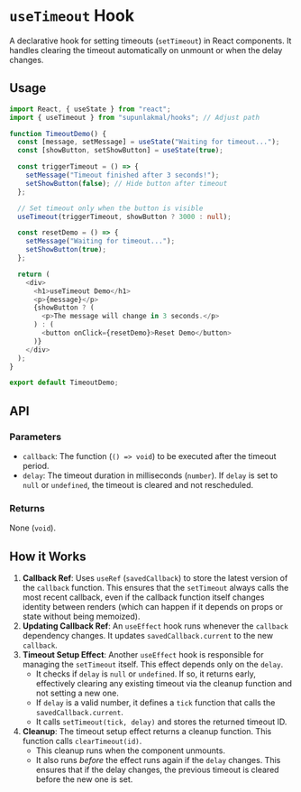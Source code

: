 # `useTimeout` Hook

A declarative hook for setting timeouts (`setTimeout`) in React components. It handles clearing the timeout automatically on unmount or when the delay changes.

## Usage

```typescript
import React, { useState } from "react";
import { useTimeout } from "supunlakmal/hooks"; // Adjust path

function TimeoutDemo() {
  const [message, setMessage] = useState("Waiting for timeout...");
  const [showButton, setShowButton] = useState(true);

  const triggerTimeout = () => {
    setMessage("Timeout finished after 3 seconds!");
    setShowButton(false); // Hide button after timeout
  };

  // Set timeout only when the button is visible
  useTimeout(triggerTimeout, showButton ? 3000 : null);

  const resetDemo = () => {
    setMessage("Waiting for timeout...");
    setShowButton(true);
  };

  return (
    <div>
      <h1>useTimeout Demo</h1>
      <p>{message}</p>
      {showButton ? (
        <p>The message will change in 3 seconds.</p>
      ) : (
        <button onClick={resetDemo}>Reset Demo</button>
      )}
    </div>
  );
}

export default TimeoutDemo;
```

## API

### Parameters

- `callback`: The function (`() => void`) to be executed after the timeout period.
- `delay`: The timeout duration in milliseconds (`number`). If `delay` is set to `null` or `undefined`, the timeout is cleared and not rescheduled.

### Returns

None (`void`).

## How it Works

1.  **Callback Ref**: Uses `useRef` (`savedCallback`) to store the latest version of the `callback` function. This ensures that the `setTimeout` always calls the most recent callback, even if the callback function itself changes identity between renders (which can happen if it depends on props or state without being memoized).
2.  **Updating Callback Ref**: An `useEffect` hook runs whenever the `callback` dependency changes. It updates `savedCallback.current` to the new `callback`.
3.  **Timeout Setup Effect**: Another `useEffect` hook is responsible for managing the `setTimeout` itself. This effect depends only on the `delay`.
    - It checks if `delay` is `null` or `undefined`. If so, it returns early, effectively clearing any existing timeout via the cleanup function and not setting a new one.
    - If `delay` is a valid number, it defines a `tick` function that calls the `savedCallback.current`.
    - It calls `setTimeout(tick, delay)` and stores the returned timeout ID.
4.  **Cleanup**: The timeout setup effect returns a cleanup function. This function calls `clearTimeout(id)`.
    - This cleanup runs when the component unmounts.
    - It also runs _before_ the effect runs again if the `delay` changes. This ensures that if the delay changes, the previous timeout is cleared before the new one is set.
